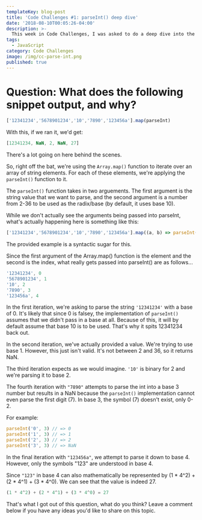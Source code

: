 ```yaml
---
templateKey: blog-post
title: 'Code Challenges #1: parseInt() deep dive'
date: '2018-08-10T00:05:26-04:00'
description: >-
  This week in Code Challenges, I was asked to do a deep dive into the parseInt() function in JavaScript.
tags:
  - JavaScript
category: Code Challenges
image: /img/cc-parse-int.png
published: true
---
```

# Question: What does the following snippet output, and why?

```javascript
['12341234','5678901234','10','7890','123456a'].map(parseInt)
```

With this, if we ran it, we'd get:

```javascript
[12341234, NaN, 2, NaN, 27]
```

There's a lot going on here behind the scenes. 

So, right off the bat, we're using the `Array.map()` function to iterate over an array of 
string elements. For each of these elements, we're applying the `parseInt()` function to 
it.

The `parseInt()` function takes in two arguements. The first argument is the string value that
we want to parse, and the second argument is a number from 2-36 to be used as the radix/base 
(by default, it uses base 10).

While we don't actually see the arguments being passed into parseInt, what's actually happening
here is something like this:

```javascript
['12341234','5678901234','10','7890','123456a'].map((a, b) => parseInt(a, b))
```

The provided example is a syntactic sugar for this.

Since the first argument of the Array.map() function is the element and the second is
the index, what really gets passed into parseInt() are as follows...

```javascript
'12341234', 0
'5678901234', 1
'10', 2
'7890', 3
'123456a', 4
```

In the first iteration, we're asking to parse the string `'12341234'` with a base of 0.
It's likely that since 0 is falsey, the implementation of `parseInt()` assumes that
we didn't pass in a base at all. Because of this, it will by default assume that base 10 
is to be used. That's why it spits 12341234 back out.

In the second iteration, we've actually provided a value. We're trying to use base 1. 
However, this just isn't valid. It's not between 2 and 36, so it returns NaN.

The third iteration expects as we would imagine. `'10'` is binary for 2 and we're parsing it to base 2.

The fourth iteration with `"7890"` attempts to parse the int into a base 3 number but results in
a NaN because the `parseInt()` implementation cannot even parse the first digit (7). In base 3,
the symbol (7) doesn't exist, only 0-2.

For example:

```javascript
parseInt('0', 3) // => 0
parseInt('1', 3) // => 1
parseInt('2', 3) // => 2
parseInt('3', 3) // => NaN
```

In the final iteration with `"123456a"`, we attempt to parse it down to base 4. 
However, only the symbols "123" are understood in base 4.

Since `"123"` in base 4 can also mathematically be represented by (1 * 4^2) + (2 * 4^1) + (3 * 4^0).
We can see that the value is indeed 27.

```javascript
(1 * 4^2) + (2 * 4^1) + (3 * 4^0) = 27
```

That's what I got out of this question, what do you think? Leave a comment below if you have any ideas you'd like to share on this topic.


